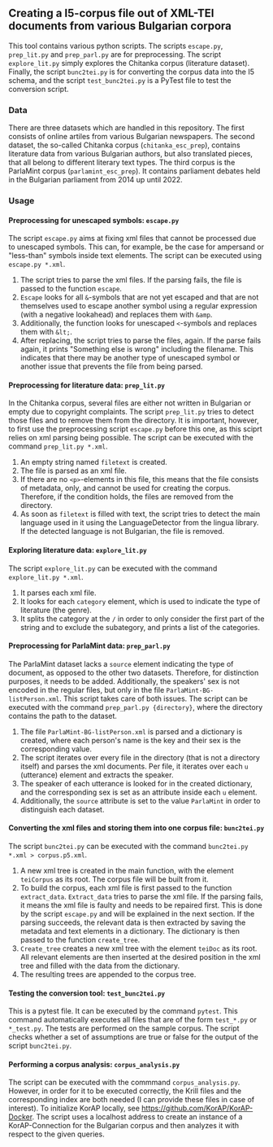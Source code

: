 ## Creating a I5-corpus file out of XML-TEI documents from various Bulgarian corpora

This tool contains various python scripts. The scripts `escape.py`, `prep_lit.py` and `prep_parl.py` are for preprocessing. The script `explore_lit.py` simply explores the Chitanka corpus (literature dataset). Finally, the script `bunc2tei.py` is for converting the corpus data into the I5 schema, and the script `test_bunc2tei.py` is a PyTest file to test the conversion script. 

### Data

There are three datasets which are handled in this repository. The first consists of online artiles from various Bulgarian newspapers. The second dataset, the so-called Chitanka corpus (`chitanka_esc_prep`), contains literature data from various Bulgarian authors, but also translated pieces, that all belong to different literary text types. The third corpus is the ParlaMint corpus (`parlamint_esc_prep`). It contains parliament debates held in the Bulgarian parliament from 2014 up until 2022. 

### Usage

#### Preprocessing for unescaped symbols: `escape.py`
The script `escape.py` aims at fixing xml files that cannot be processed due to unescaped symbols. This can, for example, be the case for ampersand or "less-than" symbols inside text elements. The script can be executed using `escape.py *.xml`.
1. The script tries to parse the xml files. If the parsing fails, the file is passed to the function `escape`. 
2. `Escape` looks for all `&`-symbols that are not yet escaped and that are not themselves used to escape another symbol using a regular expression (with a negative lookahead) and replaces them with `&amp`.
3. Additionally, the function looks for unescaped `<`-symbols and replaces them with `&lt;`.
4. After replacing, the script tries to parse the files, again. If the parse fails again, it prints "Something else is wrong" including the filename. This indicates that there may be another type of unescaped symbol or another issue that prevents the file from being parsed. 

#### Preprocessing for literature data: `prep_lit.py`
In the Chitanka corpus, several files are either not written in Bulgarian or empty due to copyright complaints. The script `prep_lit.py` tries to detect those files and to remove them from the directory. It is important, however, to first use the preprocessing script `escape.py` before this one, as this sciprt relies on xml parsing being possible. The script can be executed with the command `prep_lit.py *.xml`.
1. An empty string named `filetext` is created. 
2. The file is parsed as an xml file. 
3. If there are no `<p>`-elements in this file, this means that the file consists of metadata, only, and cannot be used for creating the corpus. Therefore, if the condition holds, the files are removed from the directory. 
4. As soon as `filetext` is filled with text, the script tries to detect the main language used in it using the LanguageDetector from the lingua library. If the detected language is not Bulgarian, the file is removed. 

#### Exploring literature data: `explore_lit.py`
The script `explore_lit.py` can be executed with the command `explore_lit.py *.xml`. 
1. It parses each xml file. 
2. It looks for each `category` element, which is used to indicate the type of literature (the genre). 
3. It splits the category at the `/` in order to only consider the first part of the string and to exclude the subategory, and prints a list of the categories. 

#### Preprocessing for ParlaMint data: `prep_parl.py`
The ParlaMint dataset lacks a `source` element indicating the type of document, as opposed to the other two datasets. Therefore, for distinction purposes, it needs to be added. Additionally, the speakers' sex is not encoded in the regular files, but only in the file `ParlaMint-BG-listPerson.xml`. This script takes care of both issues. The script can be executed with the command `prep_parl.py {directory}`, where the directory contains the path to the dataset. 
1. The file `ParlaMint-BG-listPerson.xml` is parsed and a dictionary is created, where each person's name is the key and their sex is the corresponding value. 
2. The script iterates over every file in the directory (that is not a directory itself) and parses the xml documents. Per file, it iterates over each `u` (utterance) element and extracts the speaker.
3. The speaker of each utterance is looked for in the created dictionary, and the corresponding sex is set as an attribute inside each `u` element. 
4. Additionally, the `source` attribute is set to the value `ParlaMint` in order to distinguish each dataset. 

#### Converting the xml files and storing them into one corpus file: `bunc2tei.py`
The script `bunc2tei.py` can be executed with the command `bunc2tei.py *.xml > corpus.p5.xml`. 
1. A new xml tree is created in the main function, with the element `teiCorpus` as its root. The corpus file will be built from it.
2. To build the corpus, each xml file is first passed to the function `extract_data`. `Extract_data` tries to parse the xml file. If the parsing fails, it means the xml file is faulty and needs to be repaired first. This is done by the script `escape.py` and will be explained in the next section. If the parsing succeeds, the relevant data is then extracted by saving the metadata and text elements in a dictionary. The dictionary is then passed to the function `create_tree`. 
3. `Create_tree` creates a new xml tree with the element `teiDoc` as its root. All relevant elements are then inserted at the desired position in the xml tree and filled with the data from the dictionary. 
4. The resulting trees are appended to the corpus tree.
 
#### Testing the conversion tool: `test_bunc2tei.py`
This is a pytest file. It can be executed by the command `pytest`. This command automatically executes all files that are of the form `test_*.py` or `*_test.py`. The tests are performed on the sample corpus. The script checks whether a set of assumptions are true or false for the output of the script `bunc2tei.py`.

#### Performing a corpus analysis: `corpus_analysis.py`
The script can be executed with the commmand `corpus_analysis.py`. However, in order for it to be executed correctly, the Krill files and the corresponding index are both needed (I can provide these files in case of interest). To initialize KorAP locally, see https://github.com/KorAP/KorAP-Docker. The script uses a localhost address to create an instance of a KorAP-Connection for the Bulgarian corpus and then analyzes it with respect to the given queries. 
